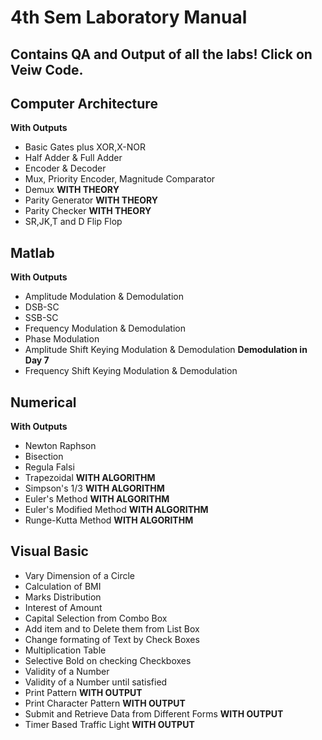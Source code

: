 # 4th Sem Laboratory Manual

## Contains QA and Output of all the labs! Click on Veiw Code.


## Computer Architecture
**With Outputs**
- Basic Gates plus XOR,X-NOR
- Half Adder & Full Adder
- Encoder & Decoder
- Mux, Priority Encoder, Magnitude 
Comparator
- Demux **WITH THEORY**
- Parity Generator **WITH THEORY**
- Parity Checker **WITH THEORY**
- SR,JK,T and D Flip Flop

## Matlab
**With Outputs**
- Amplitude Modulation & Demodulation
- DSB-SC
- SSB-SC
- Frequency Modulation & Demodulation
- Phase Modulation
- Amplitude Shift Keying Modulation & Demodulation **Demodulation in Day 7**
- Frequency Shift Keying Modulation & Demodulation

## Numerical
**With Outputs**
- Newton Raphson
- Bisection
- Regula Falsi 
- Trapezoidal **WITH ALGORITHM**
- Simpson's 1/3 **WITH ALGORITHM**
- Euler's Method **WITH ALGORITHM**
- Euler's Modified Method **WITH ALGORITHM**
- Runge-Kutta Method **WITH ALGORITHM**


## Visual Basic
- Vary Dimension of a Circle
- Calculation of BMI
- Marks Distribution
- Interest of Amount
- Capital Selection from Combo Box
- Add item and to Delete them from List Box
- Change formating of Text by Check Boxes
- Multiplication Table
- Selective Bold on checking Checkboxes
- Validity of a Number
- Validity of a Number until satisfied
- Print Pattern **WITH OUTPUT**  
- Print Character Pattern **WITH OUTPUT**
- Submit and Retrieve Data from Different  Forms **WITH OUTPUT**
- Timer Based Traffic Light **WITH OUTPUT**
